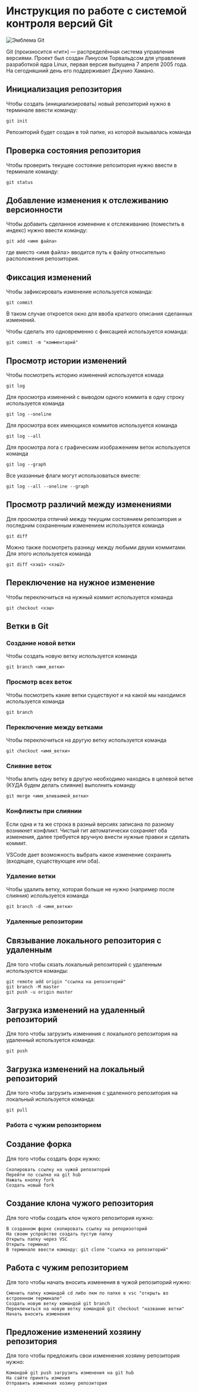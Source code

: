 # **Инструкция по работе с системой контроля версий Git**

![Эмблема Git](git.jpg)

Git (произносится «гит») — распределённая система управления версиями. Проект был создан Линусом Торвальдсом для управления разработкой ядра Linux, первая версия выпущена 7 апреля 2005 года. На сегодняшний день его поддерживает Джунио Хамано.

## Инициализация репозитория

Чтобы создать (инициализировать) новый репозиторий нужно в терминале ввести команду:

    git init

Репозиторий будет создан в той папке, из которой вызывалась команда

## Проверка состояния репозитория

Чтобы проверить текущее состояние репозитория нужно ввести в терминале команду:

    git status

## Добавление изменения к отслеживанию версионности

Чтобы добавить сделанное изменение к отслеживанию (поместить в индекс) нужно ввести команду:

    git add <имя файла>

где вместо <имя файла> вводится путь к файлу относительно расположения репозитория.

## Фиксация изменений

Чтобы зафиксировать изменение используется команда:

    git commit

В таком случае откроется окно для ввоба краткого описания сделанных изменений.

Чтобы сделать это одновременно с фиксацией используется команда:

    git commit -m "комментарий"

## Просмотр истории изменений

Чтобы посмотреть историю изменений используется комада

    git log

Для просмотра изменений с выводом одного коммита в одну строку используется команда

    git log --oneline

Для просмотра всех имеющихся коммитов используется команда

    git log --all

Для просмотра лога с графическим изображением веток используется команда

    git log --graph

Все указанные флаги могут использоваться вместе:

    git log --all --oneline --graph

## Просмотр различий между изменениями

Для просмотра отличий между текущим состоянием репозитория и последним сохраненным изменением используется команда

    git diff

Можно также посмотреть разницу между любыми двуми коммитами. Для этого используется команда

    git diff <хэш1> <хэш2>

## Переключение на нужное изменение

Чтобы переключиться на нужный коммит используется команда

    git checkout <хэш>

## Ветки в Git

### Создание новой ветки

Чтобы создать новую ветку используется команда

    git branch <имя_ветки>

### Просмотр всех веток

Чтобы посмотреть какие ветки существуют и на какой мы находимся используется команда

    git branch

### Переключение между ветками

Чтобы переключиться на другую ветку используется команда

    git checkout <имя_ветки>

### Слияние веток

Чтобы влить одну ветку в другую необходимо находясь в целевой ветке (КУДА будем делать слияние) выполнить команду

    git merge <имя_вливаемой_ветки>

### Конфликты при слиянии

Если одна и та же строка в разный версиях записана по разному возникнет конфликт.
Чистый гит автоматически сохраняет оба изменения, далее требуется вручную внести нужные правки и сделать коммит.

VSСode дает возможность выбрать какое изменение сохранить (входящее, существующее или оба).

### Удаление ветки

Чтобы удалить ветку, которая больше не нужно (например после слияния) используется команда

    git branch -d <имя_ветки>

### Удаленные репозитории

## Связывание локального репозитория с удаленным 

Для того чтобы сязать локальный репозиторий с удаленным используются команды:

    git remote add origin "ссылка на репозиторий"
    git branch -M master
    git push -u origin master 

## Загрузка изменений на удаленный репозиторий

Для того чтобы загрузить измениния с локального репозитория на удаленный используется команда:

    git push

## Загрузка изменений на локальный репозиторий

Для того чтобы загрузить изменения с удаленного репозитория на локальный используется команда:

    git pull

### Работа с чужим репозиторием 

## Создание форка

Для того чтобы создать форк нужно:

    Скопировать ссылку на чужой репозиторий
    Перейти по ссылке на git hub
    Нажать кнопку fork
    Создать новый fork

## Создание клона чужого репозитория 

Для того чтобы создать клон чужого репозитория нужно:

    В созданном форке скопировать ссылку на репоризоторий 
    На своем успройстве создать пустую папку
    Открыть папку через VSC
    Открыть терминал
    В терминале ввести команду: git clone "ссылка на репозиторий" 

## Работа с чужим репозиторием

Для того чтобы начать вносить изменения в чужой репозиторий нужно:

    Сменить папку командой cd либо пкм по папке в vsc "открыть во встроенном терминале"
    Создать новую ветку командой git branch 
    Переключиться на новую ветку командой git checkout "название ветки"
    Начать вносить изменения 

## Предложение изменений хозяину репозитория

Для того чтобы предложить свои изменнения хозяину репозитория нужно:

    Командой git push загрузить изменения на git hub
    На сайте принять измения
    Отправить изменения хозину репозитория

    







